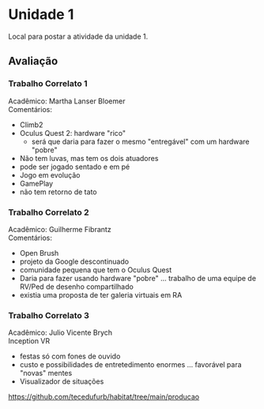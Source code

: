 # Unidade 1

Local para postar a atividade da unidade 1.  

## Avaliação

### Trabalho Correlato 1

Acadêmico: Martha Lanser Bloemer  
Comentários:  

- Climb2  
- Oculus Quest 2: hardware "rico"  
  - será que daria para fazer o mesmo "entregável" com um hardware "pobre"  
- Não tem luvas, mas tem os dois atuadores  
- pode ser jogado sentado e em pé  
- Jogo em evolução  
- GamePlay
- não tem retorno de tato  

### Trabalho Correlato 2

Acadêmico: Guilherme Fibrantz  
Comentários:  

- Open Brush  
- projeto da Google descontinuado  
- comunidade pequena que tem o Oculus Quest  
- Daria para fazer usando hardware "pobre" ... trabalho de uma equipe de RV/Ped de desenho compartilhado  
- existia uma proposta de ter galeria virtuais em RA  

### Trabalho Correlato 3

Acadêmico: Julio Vicente Brych  
Inception VR  

- festas só com fones de ouvido  
- custo e possibilidades de entretedimento enormes ... favorável para "novas" mentes  
- Visualizador de situações  

<https://github.com/tecedufurb/habitat/tree/main/producao>

